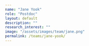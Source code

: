 ```yaml
---
name: "Jane Yook"
role: "Postdoc"
layout: default
description: ""
research_interest: ""
image: "/assets/images/team/jane.png"
permalink: /teams/jane-yook/
---
```

